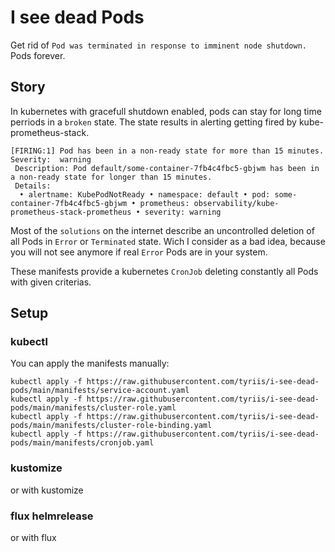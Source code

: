 # I see dead Pods

Get rid of `Pod was terminated in response to imminent node shutdown.` Pods forever.

## Story

In kubernetes with gracefull shutdown enabled, pods can stay for long time perriods in a `broken` state. The state results in alerting getting fired by kube-prometheus-stack.

```console
[FIRING:1] Pod has been in a non-ready state for more than 15 minutes.
Severity:  warning
 Description: Pod default/some-container-7fb4c4fbc5-gbjwm has been in a non-ready state for longer than 15 minutes.
 Details:
  • alertname: KubePodNotReady • namespace: default • pod: some-container-7fb4c4fbc5-gbjwm • prometheus: observability/kube-prometheus-stack-prometheus • severity: warning
```

Most of the `solutions` on the internet describe an uncontrolled deletion of all Pods in `Error` or `Terminated` state.
Wich I consider as a bad idea, because you will not see anymore if real `Error` Pods are in your system.

These manifests provide a kubernetes `CronJob` deleting constantly all Pods with given criterias.

## Setup

### kubectl

You can apply the manifests manually:

```console
kubectl apply -f https://raw.githubusercontent.com/tyriis/i-see-dead-pods/main/manifests/service-account.yaml
kubectl apply -f https://raw.githubusercontent.com/tyriis/i-see-dead-pods/main/manifests/cluster-role.yaml
kubectl apply -f https://raw.githubusercontent.com/tyriis/i-see-dead-pods/main/manifests/cluster-role-binding.yaml
kubectl apply -f https://raw.githubusercontent.com/tyriis/i-see-dead-pods/main/manifests/cronjob.yaml
```

### kustomize

or with kustomize

### flux helmrelease

or with flux
